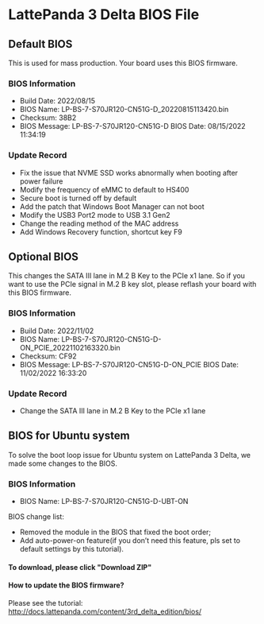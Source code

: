 # LattePanda 3 Delta BIOS File

## Default BIOS

This is used for mass production. Your board uses this BIOS firmware.

### BIOS Information

* Build Date:	2022/08/15
* BIOS Name:	LP-BS-7-S70JR120-CN51G-D_20220815113420.bin
* Checksum:	38B2
* BIOS Message:	LP-BS-7-S70JR120-CN51G-D BIOS Date: 08/15/2022 11:34:19

###  Update Record

* Fix the issue that NVME SSD works abnormally when booting after power failure
* Modify the frequency of eMMC to default to HS400
* Secure boot is turned off by default
* Add the patch that Windows Boot Manager can not boot
* Modify the USB3 Port2 mode to USB 3.1 Gen2
* Change the reading method of the MAC address
* Add Windows Recovery function, shortcut key F9

## Optional BIOS

This changes the SATA III lane in M.2 B Key to the PCIe x1  lane. So if you want to use the  PCIe signal in M.2 B key slot, please reflash your board with this BIOS firmware.

### BIOS Information

* Build Date:	2022/11/02
* BIOS Name:	LP-BS-7-S70JR120-CN51G-D-ON_PCIE_20221102163320.bin
* Checksum:	CF92
* BIOS Message:	LP-BS-7-S70JR120-CN51G-D-ON_PCIE BIOS Date: 11/02/2022 16:33:20

###  Update Record

* Change the SATA III lane in M.2 B Key to the PCIe x1  lane


## BIOS for Ubuntu system
To solve the boot loop issue for Ubuntu system on LattePanda 3 Delta, we made some changes to the BIOS.

 ### BIOS Information

* BIOS Name:	LP-BS-7-S70JR120-CN51G-D-UBT-ON

BIOS change list:

- Removed the module in the BIOS that fixed the boot order;
- Add auto-power-on feature(if you don’t need this feature, pls set to default settings by this tutorial).


#### To download, please click "Download ZIP"

#### How to update the BIOS firmware?

  Please see the tutorial: http://docs.lattepanda.com/content/3rd_delta_edition/bios/

